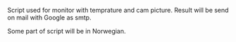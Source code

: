 Script used for monitor with temprature and cam picture. Result will be send on mail with Google as smtp.

Some part of script will be in Norwegian.
